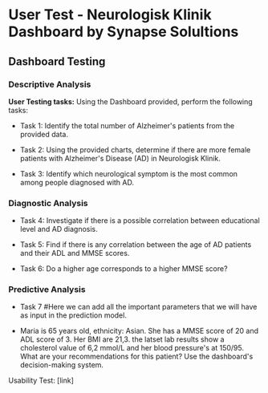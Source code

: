 # User Test - Neurologisk Klinik Dashboard by Synapse Solultions

## Dashboard Testing

### Descriptive Analysis

**User Testing tasks:**
Using the Dashboard provided, perform the following tasks:

- Task 1: Identify the total number of Alzheimer's patients from the provided data.

- Task 2: Using the provided charts, determine if there are more female patients with Alzheimer's Disease (AD) in Neurologisk Klinik.

- Task 3: Identify which neurological symptom is the most common among people diagnosed with AD.

### Diagnostic Analysis 
- Task 4: Investigate if there is a possible correlation between educational level and AD diagnosis.

- Task 5: Find if there is any correlation between the age of AD patients and their ADL and MMSE scores.

- Task 6: Do a higher age corresponds to a higher MMSE score?

### Predictive Analysis
- Task 7
#Here we can add all the important parameters that we will have as input in the prediction model.

- Maria is 65 years old, ethnicity: Asian. She has a MMSE score of 20 and ADL score of 3. Her BMI are 21,3. the latset lab results show a cholesterol value of 6,2 mmol/L and her blood pressure's at 150/95. What are your recommendations for this patient? Use the dashboard's decision-making system.

Usability Test: [link]